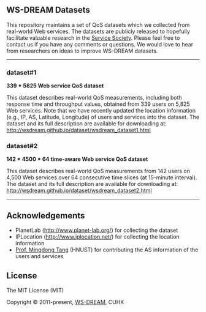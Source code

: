 ## WS-DREAM Datasets

This repository maintains a set of QoS datasets which we collected from real-world Web services. The datasets are publicly released to hopefully facilitate valuable research in the [Service Society](http://www.servicessociety.org/en/). Please feel free to contact us if you have any comments or questions. We would love to hear from researchers on ideas to improve WS-DREAM datasets.


---

### dataset#1

**339 * 5825 Web service QoS dataset**

This dataset describes real-world QoS measurements, including both response time and throughput values, obtained from 339 users on 5,825 Web services. Note that we have recently updated the location
information (e.g., IP, AS, Latitude, Longitude) of users and services into
the dataset. The dataset and its full description are available for downloading at:
http://wsdream.github.io/dataset/wsdream_dataset1.html


### dataset#2

**142 * 4500 * 64 time-aware Web service QoS dataset**

This dataset describes real-world QoS measurements from 142 users on
4,500 Web services over 64 consecutive time slices (at 15-minute interval).
The dataset and its full description are available for downloading at:
http://wsdream.github.io/dataset/wsdream_dataset2.html

---

## Acknowledgements
- PlanetLab (http://www.planet-lab.org/) for collecting the dataset
- IPLocation (http://www.iplocation.net/) for collecting the
location information
- [Prof. Mingdong Tang](http://dblp.uni-trier.de/pers/hd/t/Tang:Mingdong) (HNUST) for contributing the AS information of the users and services


## License
The MIT License (MIT)

Copyright &copy; 2011-present, [WS-DREAM](https://wsdream.github.io), CUHK
